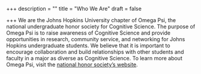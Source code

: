 +++
description = ""
title = "Who We Are"
draft = false

+++
We are the Johns Hopkins University chapter of Omega Psi, the national undergraduate honor society for Cognitive Science. The purpose of Omega Psi is to raise awareness of Cognitive Science and provide opportunities in research, community service, and networking for Johns Hopkins undergraduate students.  We believe that it is important to encourage collaboration and build relationships with other students and faculty in a major as diverse as Cognitive Science. To learn more about Omega Psi, visit the [national honor society’s website](https://omegapsi.org).
